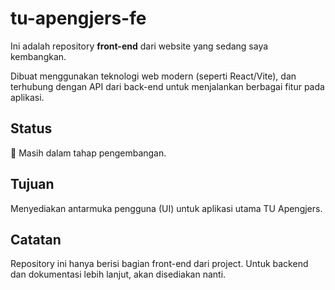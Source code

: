 # tu-apengjers-fe

Ini adalah repository **front-end** dari website yang sedang saya kembangkan.

Dibuat menggunakan teknologi web modern (seperti React/Vite), dan terhubung dengan API dari back-end untuk menjalankan berbagai fitur pada aplikasi.

## Status

🚧 Masih dalam tahap pengembangan.

## Tujuan

Menyediakan antarmuka pengguna (UI) untuk aplikasi utama TU Apengjers.

## Catatan

Repository ini hanya berisi bagian front-end dari project. Untuk backend dan dokumentasi lebih lanjut, akan disediakan nanti.
